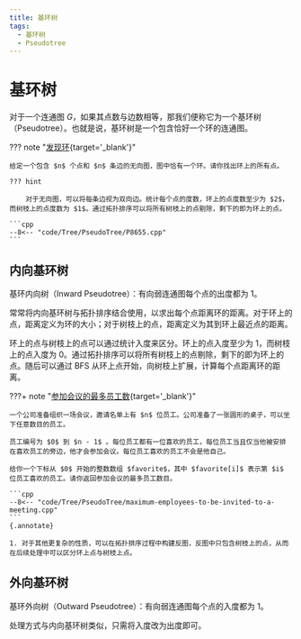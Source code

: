 ```yaml
---
title: 基环树
tags:
  - 基环树
  - Pseudotree
---
```


# 基环树

对于一个连通图 $G$，如果其点数与边数相等，那我们便称它为一个基环树（$\text{Pseudotree}$）。也就是说，基环树是一个包含恰好一个环的连通图。

??? note "[发现环](https://www.luogu.com.cn/problem/P8655){target='_blank'}"

    给定一个包含 $n$ 个点和 $n$ 条边的无向图，图中恰有一个环。请你找出环上的所有点。

    ??? hint 

        对于无向图，可以将每条边视为双向边。统计每个点的度数，环上的点度数至少为 $2$，而树枝上的点度数为 $1$。通过拓扑排序可以将所有树枝上的点剔除，剩下的即为环上的点。

    ```cpp
    --8<-- "code/Tree/PseudoTree/P8655.cpp"
    ```


## 内向基环树

基环内向树（$\text{Inward Pseudotree}$）：有向弱连通图每个点的出度都为 $1$。

常常将内向基环树与拓扑排序结合使用，以求出每个点距离环的距离。对于环上的点，距离定义为环的大小；对于树枝上的点，距离定义为其到环上最近点的距离。

环上的点与树枝上的点可以通过统计入度来区分。环上的点入度至少为 $1$，而树枝上的点入度为 $0$。通过拓扑排序可以将所有树枝上的点剔除，剩下的即为环上的点。随后可以通过 BFS 从环上点开始，向树枝上扩展，计算每个点距离环的距离。

???+ note "[参加会议的最多员工数](https://leetcode.cn/problems/maximum-employees-to-be-invited-to-a-meeting/description/){target='_blank'}"

    一个公司准备组织一场会议，邀请名单上有 $n$ 位员工。公司准备了一张圆形的桌子，可以坐下任意数目的员工。

    员工编号为 $0$ 到 $n - 1$ 。每位员工都有一位喜欢的员工，每位员工当且仅当他被安排在喜欢员工的旁边，他才会参加会议。每位员工喜欢的员工不会是他自己。

    给你一个下标从 $0$ 开始的整数数组 $favorite$，其中 $favorite[i]$ 表示第 $i$ 位员工喜欢的员工。请你返回参加会议的最多员工数目。

    ```cpp
    --8<-- "code/Tree/PseudoTree/maximum-employees-to-be-invited-to-a-meeting.cpp"
    ```
    {.annotate}

    1. 对于其他更复杂的性质，可以在拓扑排序过程中构建反图，反图中只包含树枝上的点，从而在后续处理中可以区分环上点与树枝上点。

## 外向基环树

基环外向树（$\text{Outward Pseudotree}$）：有向弱连通图每个点的入度都为 $1$。

处理方式与内向基环树类似，只需将入度改为出度即可。
